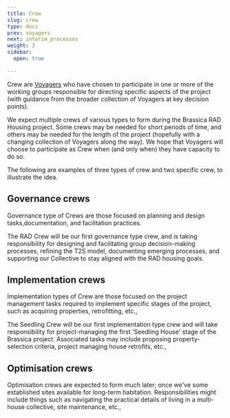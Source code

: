 ```yaml
---
title: Crew
slug: crew
type: docs
prev: voyagers
next: interim_processes
weight: 3
sidebar:
  open: true

---
```


Crew are [Voyagers](/handbook/participation/voyagers/) who have chosen to participate in one or more of the working groups responsible for directing specific aspects of the project (with guidance from the broader collection of Voyagers at key decision points). 

We expect multiple crews of various types to form during the Brassica RAD Housing project. Some crews may be needed for short periods of time, and others may be needed for the length of the project (hopefully with a changing collection of Voyagers along the way). We hope that Voyagers will choose to participate as Crew when (and only when) they have capacity to do so.

The following are examples of three types of crew and two specific crew, to illustrate the idea.

## Governance crews
Governance type of Crews are those focused on planning and design tasks,documentation, and facilitation practices.

The RAD Crew will be our first governance type crew, and is taking responsibility for designing and facilitating group decision-making processes, refining the T2S model, documenting emerging processes, and supporting our Collective to stay aligned with the RAD housing goals.  

## Implementation crews
Implementation types of Crew are those focused on the project management tasks required to implement specific stages of the project, such as acquiring properties, retrofitting, etc., 

The Seedling Crew will be our first implementation type crew and will take responsibility for project-managing the first 'Seedling House' stage of the Brassica project. Associated tasks may include proposing property-selection criteria, project managing house retrofits, etc.,  

## Optimisation crews
Optimisation crews are expected to form much later; once we've some established sites available for long-term habitation. Responsibilities might include things such as navigating the practical details of living in a multi-house collective, site maintenance, etc.,  
